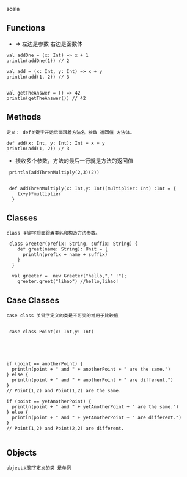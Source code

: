 scala
## Functions

* => 左边是参数 右边是函数体
```
val addOne = (x: Int) => x + 1
println(addOne(1)) // 2

val add = (x: Int, y: Int) => x + y
println(add(1, 2)) // 3


val getTheAnswer = () => 42
println(getTheAnswer()) // 42

```	


## Methods
	定义： def关键字开始后面跟着方法名 参数 返回值 方法体。

```
def add(x: Int, y: Int): Int = x + y
println(add(1, 2)) // 3

```	 	

* 接收多个参数，方法的最后一行就是方法的返回值
```
 println(addThrenMultiply(2,3)(2))


 def addThrenMultiply(x: Int,y: Int)(multiplier: Int) :Int = {
    (x+y)*multiplier
  }
```


## Classes
	class 关键字后面跟着类名和构造方法参数。
```
 class Greeter(prefix: String, suffix: String) {
    def greet(name: String): Unit = {
      println(prefix + name + suffix)
    }
  }

  val greeter =  new Greeter("hello,"," !");
    greeter.greet("lihao") //hello,lihao!

```	

## Case Classes
	case class 关键字定义的类是不可变的常用于比较值
```

 case class Point(x: Int,y: Int)





if (point == anotherPoint) {
  println(point + " and " + anotherPoint + " are the same.")
} else {
  println(point + " and " + anotherPoint + " are different.")
}
// Point(1,2) and Point(1,2) are the same.

if (point == yetAnotherPoint) {
  println(point + " and " + yetAnotherPoint + " are the same.")
} else {
  println(point + " and " + yetAnotherPoint + " are different.")
}
// Point(1,2) and Point(2,2) are different.


```	

## Objects 
	object关键字定义的类 是单例










